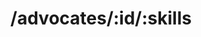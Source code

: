---
title: /advocates/:id/:skills
position: 1.6
type: get
description: Get Advocate's Skills
parameters:
  - name:
    content:
content_markdown: |-
  Returns the skills of a specific advocate
left_code_blocks:
  - code_block: |-
      $.get("http://api.myapp.com/advocates/yitzi/skills", {
        token: "YOUR_APP_KEY",
      }, function(data) {
        alert(data);
      });
    title: jQuery
    language: javascript
  - code_block: |-
      r = requests.get("http://api.devrel.com/advocates/yitzi/skills", token="YOUR_APP_KEY")
      print r.text
    title: Python
    language: python
  - code_block: |-
      var request = require("request");
      request("http://api.devrel.com/advocates/yitzi/skills?token=YOUR_APP_KEY", function (error, response, body) {
      if (!error && response.statusCode == 200) {
        console.log(body);
      }
    title: Node.js
    language: javascript
  - code_block: |-
      curl http://sampleapi.devrel.com/advocates/yitzi/skills?key=YOUR_APP_KEY
    title: Curl
    language: bash 
right_code_blocks:
  - code_block: |2-
      [
        {
          "skill": "learning new technologies",
          "description": "Yitzi picks up new technologies rapidly and quickly finds creative and fun ways to put them to use",
          "examples": "As a development lead on many projects ranging from education to legal research and more Yitzi has proven himself capable of picking up new technologies on the fly and implementing them with a focus on best practice. In the heat of action Yitzi has learnt Android, Java, PostgreSQL, Elastic, and much more. Yitzi is a tireless tinkerer who wil not put down a new technology until he masters it!"
        },
        {
          "skill": "Boiling Hi-tech down to its fundamental ingredients and presenting complex concepts to audiences of all levels at their level",
          "description": "Years of working directly with clients as well as presenting tech workshops for all ages has helped Yitzi to hone his teaching methods.",
          "examples": "Yitzi runs the popular workshops at TeamUP Israel that teaches tech (RasPi, Android..) to people of all ages."
         }
      ]
    title: Response
    language: json
  - code_block: |2-
      {
        "error": true,
        "message": "Advocate has no skillz, RUN AWAY!"
      }
    title: Error
    language: json
---